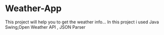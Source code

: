 # Weather-App
This project will help you to get the weather info...
In this project i used Java Swing,Open Weather API , JSON Parser
